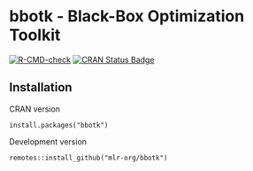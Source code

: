 # bbotk - Black-Box Optimization Toolkit

[![R-CMD-check](https://github.com/mlr-org/bbotk/workflows/R-CMD-check/badge.svg?branch=master)](https://github.com/mlr-org/bbotk/actions?query=workflow%3AR-CMD-check)
[![CRAN Status Badge](https://www.r-pkg.org/badges/version-ago/bbotk)](https://cran.r-project.org/package=bbotk)

## Installation

CRAN version

```{r}
install.packages("bbotk")
```

Development version

```{r}
remotes::install_github("mlr-org/bbotk")
```


